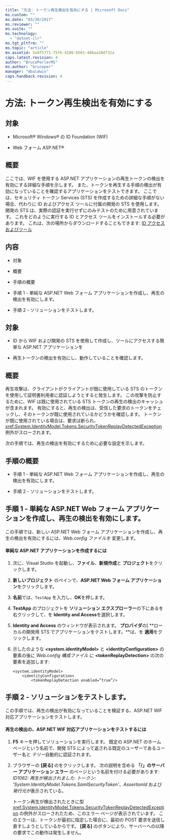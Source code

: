 ```yaml
---
title: "方法: トークン再生検出を有効にする | Microsoft Docs"
ms.custom: ""
ms.date: "03/30/2017"
ms.reviewer: ""
ms.suite: ""
ms.technology: 
  - "dotnet-clr"
ms.tgt_pltfrm: ""
ms.topic: "article"
ms.assetid: 5a9f5771-f5f6-4100-8501-406aa20d731a
caps.latest.revision: 4
author: "BrucePerlerMS"
ms.author: "bruceper"
manager: "mbaldwin"
caps.handback.revision: 4
---
```

# 方法: トークン再生検出を有効にする
## 対象  
  
-   Microsoft® Windows® の ID Foundation \(WIF\)  
  
-   Web フォーム ASP.NET®  
  
## 概要  
 ここでは、WIF を使用する ASP.NET アプリケーションの再生トークンの検出を有効にする詳細な手順を示します。  また、トークンを再生する手順の検出が有効になっていることを確認するアプリケーションをテストできます。  ここでは、セキュリティ トークン Services \(STS\) を作成するための詳細な手順がない場合、代わりに ID およびアクセス ツールに付属の開発の STS を使用します。  開発の STS は、実際の認証を実行せずにのみテストのために用意されています。  これをどのように実行する ID とアクセス ツールをインストールする必要があります。  これは、次の場所からダウンロードすることもできます: [ID アクセスおよびツール](http://go.microsoft.com/fwlink/?LinkID=245849)  
  
## 内容  
  
-   対象  
  
-   概要  
  
-   手順の概要  
  
-   手順 1 \- 単純な ASP.NET Web フォーム アプリケーションを作成し、再生の検出を有効にします。  
  
-   手順 2 \- ソリューションをテストします。  
  
## 対象  
  
-   ID から WIF および開発の STS を使用して作成し、ツールにアクセスする簡単な ASP.NET アプリケーションを  
  
-   再生トークンの検出を有効にし、動作していることを確認します。  
  
## 概要  
 再生攻撃は、クライアントがクライアントが既に使用している STS のトークンを使用して証明書利用者に認証しようとすると発生します。  この攻撃を防止するために、WIF は既に使用されている STS トークンの再生の検出のキャッシュが含まれます。  有効にすると、再生の検出は、受信した要求のトークンをチェックし、そのトークンが既に使用されているかどうかを確認します。  トークンが既に使用されている場合は、要求は断られ、<xref:System.IdentityModel.Tokens.SecurityTokenReplayDetectedException> 例外がスローされます。  
  
 次の手順では、再生の検出を有効にするために必要な設定を示します。  
  
## 手順の概要  
  
-   手順 1 \- 単純な ASP.NET Web フォーム アプリケーションを作成し、再生の検出を有効にします。  
  
-   手順 2 \- ソリューションをテストします。  
  
## 手順 1 \- 単純な ASP.NET Web フォーム アプリケーションを作成し、再生の検出を有効にします。  
 この手順では、新しい ASP.NET Web フォーム アプリケーションを作成し、再生の検出を有効にするには、*Web.config ファイルを* 変更します。  
  
#### 単純な ASP.NET アプリケーションを作成するには  
  
1.  次に、Visual Studio を起動し、**ファイル**、**新規作成**と **プロジェクト**をクリックします。  
  
2.  **新しいプロジェクト** のペインで、**ASP.NET Web フォーム アプリケーション**をクリックします。  
  
3.  **名前**では、`TestApp` を入力し、**OK**を押します。  
  
4.  **TestApp** のプロジェクトを **ソリューション エクスプローラー**の下にあるを右クリックして、を **Identity and Access**を選択します。  
  
5.  **Identity and Access** のウィンドウが表示されます。  **プロバイダ**の\[ **ローカルの開発用 STS でアプリケーションをテストします。**は、を **適用**をクリックします。  
  
6.  示したのような **\<system.identityModel\>** と **\<identityConfiguration\>** の要素の後に *Web.config 構成ファイル* に **\<tokenReplayDetection\>** の次の要素を追加します:  
  
    ```  
    <system.identityModel>  
        <identityConfiguration>  
            <tokenReplayDetection enabled=”true”/>  
    ```  
  
## 手順 2 \- ソリューションをテストします。  
 この手順では、再生の検出が有効になっていることを検証する、ASP.NET WIF 対応アプリケーションをテストします。  
  
#### 再生の検出の、ASP.NET WIF 対応アプリケーションをテストするには  
  
1.  **F5** キーを押してソリューションを実行します。  既定の ASP.NET のホーム ページという名前で、開発 STS によって返される既定のユーザーであるユーザー名と *テリー*自動的に認証されます。  
  
2.  ブラウザーの **\[戻る\]** のをクリックします。  次の説明を含める **「\/」のサーバー アプリケーション エラー** のページという名前を付ける必要があります: *ID1062: 再生が検出されました: トークン: 'System.IdentityModel.Tokens.SamlSecurityToken'*、*AssertionId* および *発行元が*表示されている。  
  
     トークン再生が検出されたときに型 <xref:System.IdentityModel.Tokens.SecurityTokenReplayDetectedException> の例外がスローされたため、このエラー ページが表示されています。  このエラーは、トークンが最初に指定した場合に、最初の POST 要求を送信し直すしようとしているからです。  **\[戻る\]** のボタンにより、サーバーへの以降の要求でこの動作は発生しません。